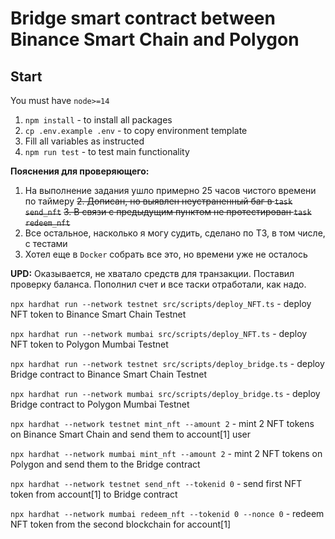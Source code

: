 # Bridge smart contract between Binance Smart Chain and Polygon

## Start

You must have `node>=14`

1. `npm install` - to install all packages
2. `cp .env.example .env` - to copy environment template
3. Fill all variables as instructed
4. `npm run test` - to test main functionality

**Пояснения для проверяющего:**

1. На выполнение задания ушло примерно 25 часов чистого времени по таймеру
~~2. Дописан, но выявлен неустраненный баг в `task` `send_nft`~~
~~3. В связи с предыдущим пунктом не протестирован `task` `redeem_nft`~~
4. Все остальное, насколько я могу судить, сделано по ТЗ, в том числе, с тестами
5. Хотел еще в `Docker` собрать все это, но времени уже не осталось

**UPD:** Оказывается, не хватало средств для транзакции. Поставил проверку баланса. Пополнил счет и все таски отработали, как надо.

`npx hardhat run --network testnet src/scripts/deploy_NFT.ts` - deploy NFT token to Binance Smart Chain Testnet

`npx hardhat run --network mumbai src/scripts/deploy_NFT.ts` - deploy NFT token to Polygon Mumbai Testnet

`npx hardhat run --network testnet src/scripts/deploy_bridge.ts` - deploy Bridge contract to Binance Smart Chain Testnet

`npx hardhat run --network mumbai src/scripts/deploy_bridge.ts` - deploy Bridge contract to Polygon Mumbai Testnet

`npx hardhat --network testnet mint_nft --amount 2` - mint 2 NFT tokens on Binance Smart Chain and send them to account[1] user

`npx hardhat --network mumbai mint_nft --amount 2` - mint 2 NFT tokens on Polygon and send them to the Bridge contract

`npx hardhat --network testnet send_nft --tokenid 0` - send first NFT token from account[1] to Bridge contract

`npx hardhat --network mumbai redeem_nft --tokenid 0 --nonce 0` - redeem NFT token from the second blockchain for account[1]
